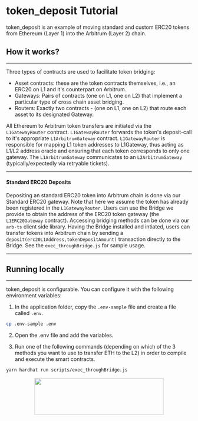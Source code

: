 # token_deposit Tutorial

token_deposit is an example of moving standard and custom ERC20 tokens from Ethereum (Layer 1) into the Arbitrum (Layer 2) chain.



## How it works?
---
Three types of contracts are used to facilitate token bridging:

* Asset contracts: these are the token contracts themselves, i.e., an ERC20 on L1 and it's counterpart on Arbitrum.
* Gateways: Pairs of contracts (one on L1, one on L2) that implement a particular type of cross chain asset bridging.
* Routers: Exactly two contracts - (one on L1, one on L2) that route each asset to its designated Gateway.
  
All Ethereum to Arbitrum token transfers are initiated via the `L1GatewayRouter` contract. `L1GatewayRouter` forwards the token's deposit-call to it's appropriate `L1ArbitrumGateway` contract. `L1GatewayRouter` is responsible for mapping L1 token addresses to L1Gateway, thus acting as L1/L2 address oracle and ensuring that each token corresponds to only one gateway. The `L1ArbitrumGateway` communicates to an `L2ArbitrumGateway` (typically/expectedly via retryable tickets).


---

#### **Standard ERC20 Deposits**
Depositing an standard ERC20 token into Arbitrum chain is done via our Standard ERC20 gateway. Note that here we assume the token has already been registered in the `L1GatewayRouter`. Users can use the Bridge we provide to obtain the address of the ERC20 token gateway (the `L1ERC20Gateway` contract). Accessing bridging methods can be done via our `arb-ts` client side library.
Having the Bridge installed and intiated, users can transfer tokens into Arbitrum chain by sending a `deposit(erc20L1Address,tokenDepositAmount)` transaction directly to the Bridge. See the `exec_throughBridge.js` for sample usage.

---

## Running locally

---

token_deposit is configurable.  You can configure it with the following environment variables:

1. In the application folder, copy the ```.env-sample``` file and create a file called ```.env```.

```bash
cp .env-sample .env
```

2. Open the .env file and add the variables.


3. Run one of the following commands (depending on which of the 3 methods you want to use to transfer ETH to the L2) in order to compile and execute the smart contracts.


```bash
yarn hardhat run scripts/exec_throughBridge.js

```

<p align="center">
  <img width="350" height="100" src= "https://offchainlabs.com/static/media/full-logo.3271d3e8.png" />
</p>
